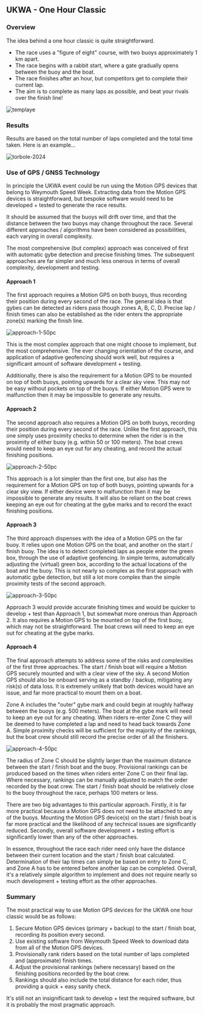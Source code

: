 ## UKWA - One Hour Classic

### Overview

The idea behind a one hour classic is quite straightforward.

- The race uses a "figure of eight" course, with two buoys approximately 1 km apart.
- The race begins with a rabbit start, where a gate gradually opens between the buoy and the boat.
- The race finishes after an hour, but competitors get to complete their current lap.
- The aim is to complete as many laps as possible, and beat your rivals over the finish line!

![templaye](img/template-50pc.png)



### Results

Results are based on the total number of laps completed and the total time taken. Here is an example...

![torbole-2024](img/torbole-2024.png)

### Use of GPS / GNSS Technology

In principle the UKWA event could be run using the Motion GPS devices that belong to Weymouth Speed Week. Extracting data from the Motion GPS devices is straightforward, but bespoke software would need to be developed + tested to generate the race results.

It should be assumed that the buoys will drift over time, and that the distance between the two buoys may change throughout the race. Several different approaches / algorithms have been considered as possibilities, each varying in overall complexity.

The most comprehensive (but complex) approach was conceived of first with automatic gybe detection and precise finishing times. The subsequent approaches are far simpler and much less onerous in terms of overall complexity, development and testing.



#### Approach 1

The first approach requires a Motion GPS on both buoys, thus recording their position during every second of the race. The general idea is that gybes can be detected as riders pass though zones A, B, C, D. Precise lap / finish times can also be established as the rider enters the appropriate zone(s) marking the finish line.

![approach-1-50pc](img/approach-1-50pc.png)

This is the most complex approach that one might choose to implement, but the most comprehensive. The ever changing orientation of the course, and application of adaptive geofencing should work well, but requires a significant amount of software development + testing.

Additionally, there is also the requirement for a Motion GPS to be mounted on top of both buoys, pointing upwards for a clear sky view. This may not be easy without pockets on top of the buoys. If either Motion GPS were to malfunction then it may be impossible to generate any results.



#### Approach 2

The second approach also requires a Motion GPS on both buoys, recording their position during every second of the race. Unlike the first approach, this one simply uses proximity checks to determine when the rider is in the proximity of either buoy (e.g. within 50 or 100 meters). The boat crews would need to keep an eye out for any cheating, and record the actual finishing positions.

![approach-2-50pc](img/approach-2-50pc.png)

This approach is a lot simpler than the first one, but also has the requirement for a Motion GPS on top of both buoys, pointing upwards for a clear sky view. If either device were to malfunction then it may be impossible to generate any results. It will also be reliant on the boat crews keeping an eye out for cheating at the gybe marks and to record the exact finishing positions.



#### Approach 3

The third approach dispenses with the idea of a Motion GPS on the far buoy. It relies upon one Motion GPS on the boat, and another on the start / finish buoy. The idea is to detect completed laps as people enter the green box, through the use of adaptive geofencing. In simple terms, automatically adjusting the (virtual) green box, according to the actual locations of the boat and the buoy. This is not nearly so complex as the first approach with automatic gybe detection, but still a lot more complex than the simple proximity tests of the second approach.

![approach-3-50pc](img/approach-3-50pc.png)

Approach 3 would provide accurate finishing times and would be quicker to develop + test than Approach 1, but somewhat more onerous than Approach 2. It also requires a Motion GPS to be mounted on top of the first buoy, which may not be straightforward. The boat crews will need to keep an eye out for cheating at the gybe marks.



#### Approach 4

The final approach attempts to address some of the risks and complexities of the first three approaches. The start / finish boat will require a Motion GPS securely mounted and with a clear view of the sky. A second Motion GPS should also be onboard serving as a standby / backup, mitigating any risk(s) of data loss. It is extremely unlikely that both devices would have an issue, and far more practical to mount them on a boat.

Zone A includes the "outer" gybe mark and could begin at roughly halfway between the buoys (e.g. 500 meters). The boat at the gybe mark will need to keep an eye out for any cheating. When riders re-enter Zone C they will be deemed to have completed a lap and need to head back towards Zone A. Simple proximity checks will be sufficient for the majority of the rankings, but the boat crew should still record the precise order of all the finishers.

![approach-4-50pc](img/approach-4-50pc.png)



The radius of Zone C should be slightly larger than the maximum distance between the start / finish boat and the buoy. Provisional rankings can be produced based on the times when riders enter Zone C on their final lap. Where necessary, rankings can be manually adjusted to match the order recorded by the boat crew. The start / finish boat should be relatively close to the buoy throughout the race, perhaps 100 meters or less.

There are two big advantages to this particular approach. Firstly, it is far more practical because a Motion GPS does not need to be attached to any of the buoys. Mounting the Motion GPS device(s) on the start / finish boat is far more practical and the likelihood of any technical issues are significantly reduced. Secondly, overall software development + testing effort is significantly lower than any of the other approaches.

In essence, throughout the race each rider need only have the distance between their current location and the start / finish boat calculated. Determination of their lap times can simply be based on entry to Zone C, and Zone A has to be entered before another lap can be completed. Overall, it's a relatively simple algorithm to implement and does not require nearly so much development + testing effort as the other approaches.



### Summary

The most practical way to use Motion GPS devices for the UKWA one hour classic would be as follows:

1. Secure Motion GPS devices (primary + backup) to the start / finish boat, recording its position every second.
2. Use existing software from Weymouth Speed Week to download data from all of the Motion GPS devices.
3. Provisionally rank riders based on the total number of laps completed and (approximate) finish times.
4. Adjust the provisional rankings (where necessary) based on the finishing positions recorded by the boat crew.
5. Rankings should also include the total distance for each rider, thus providing a quick + easy sanity check.

It's still not an insignificant task to develop + test the required software, but it is probably the most pragmatic approach.
